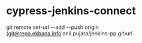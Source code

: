 # cypress-jenkins-connect

git remote set-url --add --push origin (git@repo.ekbana.info:anil.pujara/jenkins-pp.git)url 
